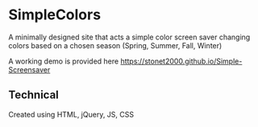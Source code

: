 # SimpleColors
A minimally designed site that acts a simple color screen saver changing colors based on a chosen season (Spring, Summer, Fall, Winter)

A working demo is provided here https://stonet2000.github.io/Simple-Screensaver

## Technical
Created using HTML, jQuery, JS, CSS
